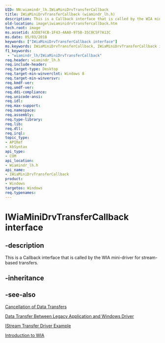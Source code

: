 ```yaml
---
UID: NN:wiamindr_lh.IWiaMiniDrvTransferCallback
title: IWiaMiniDrvTransferCallback (wiamindr_lh.h)
description: This is a Callback interface that is called by the WIA mini-driver for stream-based transfers.
old-location: image\iwiaminidrvtransfercallback.htm
tech.root: image
ms.assetid: A3D874CB-1F43-4AA0-975B-35C0C5F7A13C
ms.date: 05/03/2018
keywords: ["IWiaMiniDrvTransferCallback interface"]
ms.keywords: IWiaMiniDrvTransferCallback, IWiaMiniDrvTransferCallback interface [Imaging Devices], IWiaMiniDrvTransferCallback interface [Imaging Devices],described, image.iwiaminidrvtransfercallback, wiamindr_lh/IWiaMiniDrvTransferCallback
f1_keywords:
 - "wiamindr_lh/IWiaMiniDrvTransferCallback"
req.header: wiamindr_lh.h
req.include-header: 
req.target-type: Desktop
req.target-min-winverclnt: Windows 8
req.target-min-winversvr: 
req.kmdf-ver: 
req.umdf-ver: 
req.ddi-compliance: 
req.unicode-ansi: 
req.idl: 
req.max-support: 
req.namespace: 
req.assembly: 
req.type-library: 
req.lib: 
req.dll: 
req.irql: 
topic_type:
- APIRef
- kbSyntax
api_type:
- COM
api_location:
- Wiamindr_lh.h
api_name:
- IWiaMiniDrvTransferCallback
product:
- Windows
targetos: Windows
req.typenames: 
---
```


# IWiaMiniDrvTransferCallback interface

## -description

This is a Callback interface that is called by the WIA mini-driver for stream-based transfers.

## -inheritance

## -see-also

[Cancellation of Data Transfers](https://docs.microsoft.com/windows-hardware/drivers/image/cancellation-of-data-transfers-in-windows-vista)

[Data Transfer Between Legacy Application and Windows Driver](https://docs.microsoft.com/windows-hardware/drivers/image/data-transfer-between-legacy-application-and-windows-vista-driver)

[IStream Transfer Driver Example](https://docs.microsoft.com/windows-hardware/drivers/image/istream-transfer-driver-example)

[Introduction to WIA](https://docs.microsoft.com/windows-hardware/drivers/image/introduction-to-wia)

